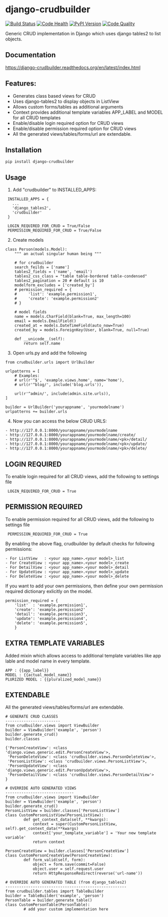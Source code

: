 # django-crudbuilder

[![Build Status](https://scrutinizer-ci.com/g/asifpy/django-crudbuilder/badges/build.png?b=master)](https://scrutinizer-ci.com/g/asifpy/django-crudbuilder/build-status/master) [![Code Health](https://landscape.io/github/asifpy/django-crudbuilder/master/landscape.svg?style=flat)](https://landscape.io/github/asifpy/django-crudbuilder/master) [![PyPI Version](https://img.shields.io/pypi/v/django-crudbuilder.svg)](https://pypi.python.org/pypi/django-crudbuilder) [![Code Quality](https://scrutinizer-ci.com/g/asifpy/django-crudbuilder/badges/quality-score.png?b=master)](https://scrutinizer-ci.com/g/asifpy/django-crudbuilder/?branch=master)


Generic CRUD implementation in Django which uses django tables2 to list objects.

Documentation
-------------

https://django-crudbuilder.readthedocs.org/en/latest/index.html

Features:
---------
- Generates class based views for CRUD
- Uses django-tables2 to display objects in ListView
- Allows custom forms/tables as additional arguments
- Context provides additional template variables APP_LABEL and MODEL for all CRUD templates
- Enable/disable login required option for CRUD views
- Enable/disable permission required option for CRUD views
- All the generated views/tables/forms/url are extendable.

Installation
------------

`pip install django-crudbuilder`

Usage
-----

1. Add "crudbuilder" to INSTALLED_APPS:
 ``` 
  INSTALLED_APPS = {
    ...
    'django_tables2',
    'crudbuilder'
  }
  
  LOGIN_REQUIRED_FOR_CRUD = True/False
  PERMISSION_REQUIRED_FOR_CRUD = True/False
  ```

2. Create models
``` 
class Person(models.Model):
    """ an actual singular human being """
    
    # for crudbuilder
    search_feilds = ['name']
    tables2_fields = ('name', 'email')
    tables2_css_class = "table table-bordered table-condensed"
    tables2_pagination = 20 # default is 10
    modelform_excludes = ['created_by']
    # permission_required = {
    #     'list': 'example.permission1',
    #     'create': 'example.permission2'
    # }

    # model fields
    name = models.CharField(blank=True, max_length=100)
    email = models.EmailField()
    created_at = models.DateTimeField(auto_now=True)
    created_by = models.ForeignKey(User, blank=True, null=True)

    def __unicode__(self):
        return self.name
``` 

3. Open urls.py and add the following
``` 
from crudbuilder.urls import UrlBuilder

urlpatterns = [
    # Examples:
    # url(r'^$', 'example.views.home', name='home'),
    # url(r'^blog/', include('blog.urls')),

    url(r'^admin/', include(admin.site.urls)),
]

builder = UrlBuilder('yourappname', 'yourmodelname')
urlpatterns += builder.urls
``` 

4. Now you can access the below CRUD URLS:
``` 
- http://127.0.0.1:8000/yourappname/yourmodelname
- http://127.0.0.1:8000/yourappname/yourmodelname/create/
- http://127.0.0.1:8000/yourappname/yourmodelname/<pk>/detail/
- http://127.0.0.1:8000/yourappname/yourmodelname/<pk>/update/
- http://127.0.0.1:8000/yourappname/yourmodelname/<pk>/delete/
```

LOGIN REQUIRED
--------------
To enable login required for all CRUD views, add the following to settings file

``` LOGIN_REQUIRED_FOR_CRUD = True```


PERMISSION REQUIRED
-------------------
To enable permission required for all CRUD views, add the following to settings file

``` PERMISSION_REQUIRED_FOR_CRUD = True```

By enabling the above flag, crudbuilder by default checks for following permissions:

``` 
- For ListView   : <your app_name>.<your model>_list
- For CreateView : <your app_name>.<your model>_create
- For DetailView : <your app_name>.<your model>_detail
- For UpdateView : <your app_name>.<your model>_update
- For DeleteView : <your app_name>.<your model>_delete
``` 

If you want to add your own permissions, then define your own permission required dictionary exlicitly on the model.
``` 
permission_required = {
    'list'  : 'example.permission1',
    'create': 'example.permission2'
    'detail': 'example.permission3',
    'update': 'example.permission4',
    'delete': 'example.permission5',
    }
``` 

EXTRA TEMPLATE VARIABLES
------------------------
Added mixin which allows access to additional template variables like app lable and model name in every template.

```
APP : {{app_label}}
MODEL : {{actual_model_name}}
PLURIZED MODEL : {{pluralized_model_name}}
```

EXTENDABLE
----------
All the generated views/tables/forms/url are extendable.

```
# GENERATE CRUD CLASSES
------------------------
from crudbuilder.views import ViewBuilder
builder = ViewBuilder('example', 'person')
builder.generate_crud()
builder.classes

{'PersonCreateView': <class 'django.views.generic.edit.PersonCreateView'>,
 'PersonDeleteView': <class 'crudbuilder.views.PersonDeleteView'>,
 'PersonListView': <class 'crudbuilder.views.PersonListView'>, 
 'PersonUpdateView': <class 'django.views.generic.edit.PersonUpdateView'>,
 'PersonDetailView': <class 'crudbuilder.views.PersonDetailView'>
}

# OVERRIDE AUTO GENERATED VIEWS
------------------------------
from crudbuilder.views import ViewBuilder
builder = ViewBuilder('example', 'person')
builder.generate_crud()
PersonListView = builder.classes['PersonListView']
class CustomPersonListView(PersonListView):
		def get_context_data(self, **kwargs):
			context = super(CustomPersonListView, self).get_context_data(**kwargs)
			context['your_template_variable'] = 'Your new template variable'
			return context

PersonCreateView = builder.classes['PersonCreateView']
class CustomPersonCreateView(PersonCreateView):
		def form_valid(self, form):
			object = form.save(commit=False)
			object.user = self.request.user
			return HttpResponseRedirect(reverse('url-name'))

# OVERRIDE AUTO GENERATED TABLE (from django_tables2)
-----------------------------------------------------
from crudbuilder.tables import TableBuilder
builder = TableBuilder('example', 'person')
PersonTable = builder.generate_table()
class CustomPersonTable(PersonTable):
		# add your custom implementation here
```

